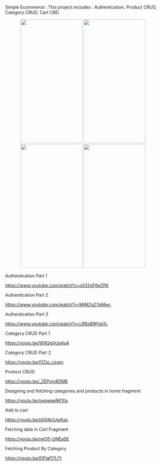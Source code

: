 Simple Ecommerce :
This project includes :
Authentication, 
Product CRUD,
 Category CRUD,
 Cart CRD
 
<p align="center">
  <img src="https://apiv2.schoolworkspro.com/uploads/contents/2c32c1a7-c1d8-4b23-b726-eab9816b0822.png" width="200" height="400" title="">
  <img src="https://apiv2.schoolworkspro.com/uploads/contents/1c6b5887-b0b7-4616-ad0b-0e524d43b744.png" width="200" height="400" title="">
  <img src="https://apiv2.schoolworkspro.com/uploads/contents/7ce550fb-5d5f-40a5-83e2-ed254178a27e.png" width="200" height="400" title="">
  <img src="https://apiv2.schoolworkspro.com/uploads/contents/0a520e0f-c65b-4415-8970-b307f5184474.png" width="200" height="400" title="">
</p>

Authentication Part 1

https://www.youtube.com/watch?v=q332gF6eZPA

Authentication Part 2

https://www.youtube.com/watch?v=MiMZg27qMwc

Authentication Part 3

https://www.youtube.com/watch?v=LRBxB9PdaTc

Category CRUD Part 1 

https://youtu.be/W9QgiVJp4u4

Category CRUD Part 2

https://youtu.be/f2Zsj_czxec

Product CRUD

https://youtu.be/_ZEPvjy8DM8

Designing and fetching categories and products in home fragment

https://youtu.be/oxqwpeRK10s

Add to cart

https://youtu.be/t4XIAUUwKac

Fetching data in Cart Fragment

https://youtu.be/neO5-UNEaSE

Fetching Product By Category

https://youtu.be/ElFIaf17LfY
